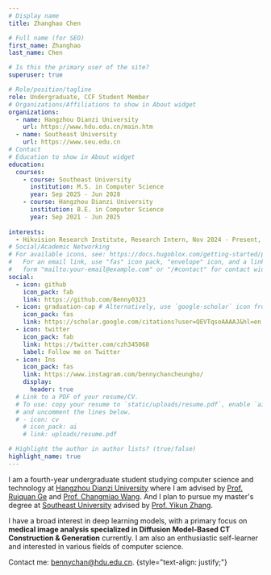 ```yaml
---
# Display name
title: Zhanghao Chen

# Full name (for SEO)
first_name: Zhanghao
last_name: Chen

# Is this the primary user of the site?
superuser: true

# Role/position/tagline
role: Undergraduate, CCF Student Member
# Organizations/Affiliations to show in About widget
organizations:
  - name: Hangzhou Dianzi University
    url: https://www.hdu.edu.cn/main.htm
  - name: Southeast University
    url: https://www.seu.edu.cn
# Contact
# Education to show in About widget
education:
  courses:
    - course: Southeast University
      institution: M.S. in Computer Science
      year: Sep 2025 - Jun 2028
    - course: Hangzhou Dianzi University
      institution: B.E. in Computer Science
      year: Sep 2021 - Jun 2025
      
interests:
  - Hikvision Research Institute, Research Intern, Nov 2024 - Present, Hangzhou
# Social/Academic Networking
# For available icons, see: https://docs.hugoblox.com/getting-started/page-builder/#icons
#   For an email link, use "fas" icon pack, "envelope" icon, and a link in the
#   form "mailto:your-email@example.com" or "/#contact" for contact widget.
social:
  - icon: github
    icon_pack: fab
    link: https://github.com/Benny0323
  - icon: graduation-cap # Alternatively, use `google-scholar` icon from `ai` icon pack
    icon_pack: fas
    link: https://scholar.google.com/citations?user=QEVTqsoAAAAJ&hl=en
  - icon: twitter
    icon_pack: fab
    link: https://twitter.com/czh345068
    label: Follow me on Twitter
  - icon: Ins
    icon_pack: fas
    link: https://www.instagram.com/bennychancheungho/
    display:
      header: true
  # Link to a PDF of your resume/CV.
  # To use: copy your resume to `static/uploads/resume.pdf`, enable `ai` icons in `params.yaml`,
  # and uncomment the lines below.
  # - icon: cv
    # icon_pack: ai
    # link: uploads/resume.pdf

# Highlight the author in author lists? (true/false)
highlight_name: true
---
```


I am a fourth-year undergraduate student studying computer science and technology at [Hangzhou Dianzi University](https://www.hdu.edu.cn/main.htm) where I am advised by [Prof. Ruiquan Ge](https://faculty.hdu.edu.cn/jsjxy/grq/main.htm) and [Prof. Changmiao Wang](https://www.sribd.cn/teacher/505). And I plan to pursue my master's degree at [Southeast University](https://www.seu.edu.cn) advised by [Prof. Yikun Zhang](https://cs.seu.edu.cn/yikun/main.htm).

I have a broad interest in deep learning models, with a primary focus on **medical image analysis specialized in Diffusion Model-Based CT Construction & Generation** currently.
I am also an enthusiastic self-learner and interested in various fields of computer science. 

Contact me: bennychan@hdu.edu.cn.
{style="text-align: justify;"}
